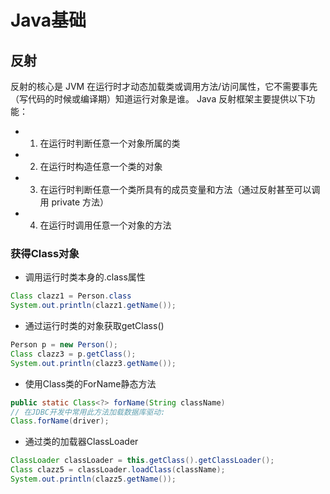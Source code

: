 # Java基础
## 反射
反射的核心是 JVM 在运行时才动态加载类或调用方法/访问属性，它不需要事先（写代码的时候或编译期）知道运行对象是谁。
Java 反射框架主要提供以下功能：
- 1. 在运行时判断任意一个对象所属的类
- 2. 在运行时构造任意一个类的对象 
- 3. 在运行时判断任意一个类所具有的成员变量和方法（通过反射甚至可以调用 private 方法）
- 4. 在运行时调用任意一个对象的方法
  
### 获得Class对象
- 调用运行时类本身的.class属性
```java
Class clazz1 = Person.class
System.out.println(clazz1.getName());
```

- 通过运行时类的对象获取getClass()
```java
Person p = new Person();
Class clazz3 = p.getClass();
System.out.println(clazz3.getName());
```

- 使用Class类的ForName静态方法
```java
public static Class<?> forName(String className)
// 在JDBC开发中常用此方法加载数据库驱动:
Class.forName(driver);
```

- 通过类的加载器ClassLoader
```java
ClassLoader classLoader = this.getClass().getClassLoader();
Class clazz5 = classLoader.loadClass(className);
System.out.println(clazz5.getName());
```

